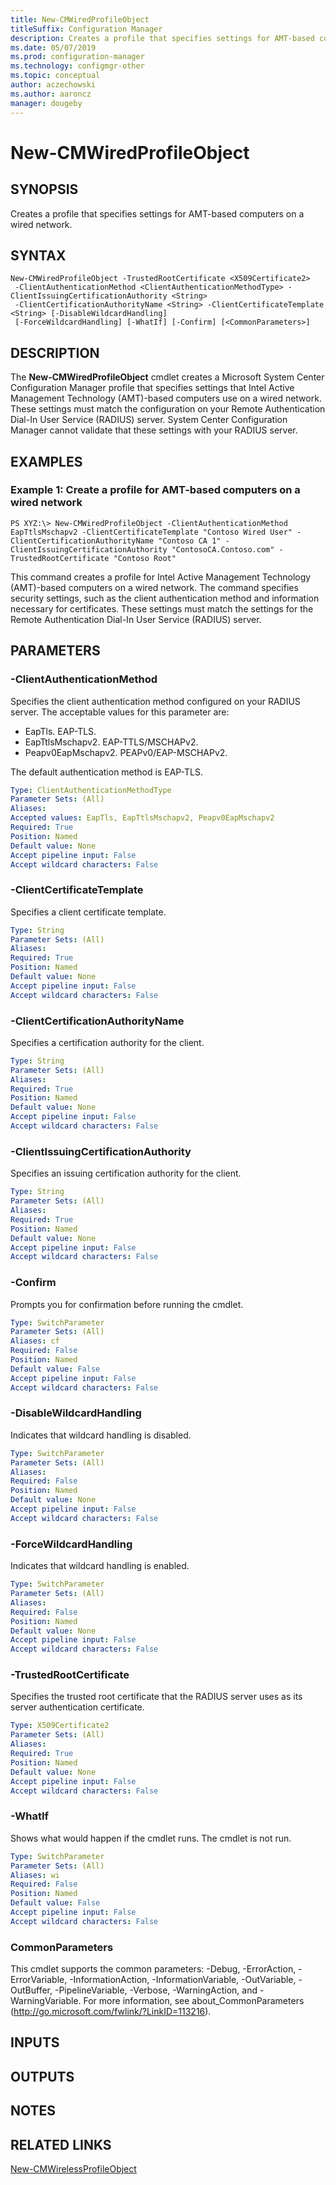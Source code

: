 ```yaml
---
title: New-CMWiredProfileObject
titleSuffix: Configuration Manager
description: Creates a profile that specifies settings for AMT-based computers on a wired network.
ms.date: 05/07/2019
ms.prod: configuration-manager
ms.technology: configmgr-other
ms.topic: conceptual
author: aczechowski
ms.author: aaroncz
manager: dougeby
---
```


# New-CMWiredProfileObject

## SYNOPSIS
Creates a profile that specifies settings for AMT-based computers on a wired network.

## SYNTAX

```
New-CMWiredProfileObject -TrustedRootCertificate <X509Certificate2>
 -ClientAuthenticationMethod <ClientAuthenticationMethodType> -ClientIssuingCertificationAuthority <String>
 -ClientCertificationAuthorityName <String> -ClientCertificateTemplate <String> [-DisableWildcardHandling]
 [-ForceWildcardHandling] [-WhatIf] [-Confirm] [<CommonParameters>]
```

## DESCRIPTION
The **New-CMWiredProfileObject** cmdlet creates a Microsoft System Center Configuration Manager profile that specifies settings that Intel Active Management Technology (AMT)-based computers use on a wired network.
These settings must match the configuration on your Remote Authentication Dial-In User Service (RADIUS) server.
System Center Configuration Manager cannot validate that these settings with your RADIUS server.

## EXAMPLES

### Example 1: Create a profile for AMT-based computers on a wired network
```
PS XYZ:\> New-CMWiredProfileObject -ClientAuthenticationMethod EapTtlsMschapv2 -ClientCertificateTemplate "Contoso Wired User" -ClientCertificationAuthorityName "Contoso CA 1" -ClientIssuingCertificationAuthority "ContosoCA.Contoso.com" -TrustedRootCertificate "Contoso Root"
```

This command creates a profile for Intel Active Management Technology (AMT)-based computers on a wired network.
The command specifies security settings, such as the client authentication method and information necessary for certificates.
These settings must match the settings for the Remote Authentication Dial-In User Service (RADIUS) server.

## PARAMETERS

### -ClientAuthenticationMethod
Specifies the client authentication method configured on your RADIUS server.
The acceptable values for this parameter are:

- EapTls.
EAP-TLS.
- EapTtlsMschapv2.
EAP-TTLS/MSCHAPv2.
- Peapv0EapMschapv2.
PEAPv0/EAP-MSCHAPv2. 

The default authentication method is EAP-TLS.

```yaml
Type: ClientAuthenticationMethodType
Parameter Sets: (All)
Aliases: 
Accepted values: EapTls, EapTtlsMschapv2, Peapv0EapMschapv2
Required: True
Position: Named
Default value: None
Accept pipeline input: False
Accept wildcard characters: False
```

### -ClientCertificateTemplate
Specifies a client certificate template.

```yaml
Type: String
Parameter Sets: (All)
Aliases: 
Required: True
Position: Named
Default value: None
Accept pipeline input: False
Accept wildcard characters: False
```

### -ClientCertificationAuthorityName
Specifies a certification authority for the client.

```yaml
Type: String
Parameter Sets: (All)
Aliases: 
Required: True
Position: Named
Default value: None
Accept pipeline input: False
Accept wildcard characters: False
```

### -ClientIssuingCertificationAuthority
Specifies an issuing certification authority for the client.

```yaml
Type: String
Parameter Sets: (All)
Aliases: 
Required: True
Position: Named
Default value: None
Accept pipeline input: False
Accept wildcard characters: False
```

### -Confirm
Prompts you for confirmation before running the cmdlet.

```yaml
Type: SwitchParameter
Parameter Sets: (All)
Aliases: cf
Required: False
Position: Named
Default value: False
Accept pipeline input: False
Accept wildcard characters: False
```

### -DisableWildcardHandling
Indicates that wildcard handling is disabled.

```yaml
Type: SwitchParameter
Parameter Sets: (All)
Aliases: 
Required: False
Position: Named
Default value: None
Accept pipeline input: False
Accept wildcard characters: False
```

### -ForceWildcardHandling
Indicates that wildcard handling is enabled.

```yaml
Type: SwitchParameter
Parameter Sets: (All)
Aliases: 
Required: False
Position: Named
Default value: None
Accept pipeline input: False
Accept wildcard characters: False
```

### -TrustedRootCertificate
Specifies the trusted root certificate that the RADIUS server uses as its server authentication certificate.

```yaml
Type: X509Certificate2
Parameter Sets: (All)
Aliases: 
Required: True
Position: Named
Default value: None
Accept pipeline input: False
Accept wildcard characters: False
```

### -WhatIf
Shows what would happen if the cmdlet runs.
The cmdlet is not run.

```yaml
Type: SwitchParameter
Parameter Sets: (All)
Aliases: wi
Required: False
Position: Named
Default value: False
Accept pipeline input: False
Accept wildcard characters: False
```

### CommonParameters
This cmdlet supports the common parameters: -Debug, -ErrorAction, -ErrorVariable, -InformationAction, -InformationVariable, -OutVariable, -OutBuffer, -PipelineVariable, -Verbose, -WarningAction, and -WarningVariable. For more information, see about_CommonParameters (http://go.microsoft.com/fwlink/?LinkID=113216).

## INPUTS

## OUTPUTS

## NOTES

## RELATED LINKS

[New-CMWirelessProfileObject](New-CMWirelessProfileObject.md)


